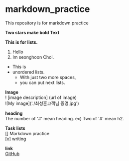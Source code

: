 # markdown_practice
This repository is for markdown practice

**Two stars make bold Text**

**This is for lists.**
1. Hello
2. Im seonghoon Choi.
 
* This is
* unordered lists.
  * With just two more spaces,
  * you can put next lists.

**Image** <br>
!
[image description]
(url of image)<br>
![My image]('./최성훈고객님 증명.jpg')

**heading** <br>
The number of '#' mean heading.
ex) Two of '#' mean h2.

**Task lists** <br>
[] Markdown practice <br>
[x] writing

**link** <br>
[GitHub](http://github.com)
